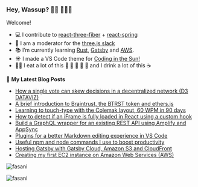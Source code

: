 ### Hey, Wassup? 👋🏼 👨🏼‍💻

Welcome!

- 💻 I contribute to [react-three-fiber](https://github.com/pmndrs/react-three-fiber) + [react-spring](https://github.com/pmndrs/react-spring)
- 💬 I am a moderator for the [three.js slack](https://join.slack.com/t/threejs/shared_invite/enQtMzYxMzczODM2OTgxLTQ1YmY4YTQxOTFjNDAzYmQ4NjU2YzRhNzliY2RiNDEyYjU2MjhhODgyYWQ5Y2MyZTU3MWNkOGVmOGRhOTQzYTk)
- 📚 I’m currently learning [Rust](https://www.rust-lang.org/), [Gatsby](https://www.gatsbyjs.org/) and [AWS](https://aws.amazon.com/).
- ☀️ I made a VS Code theme for [Coding in the Sun!](https://marketplace.visualstudio.com/items?itemName=Fasani.coding-in-the-sun)
- 👨‍🍳 I eat a lot of this 🥩 🍖 🍗 🥓 🍳 and I drink a lot of this ☕

📕 **My Latest Blog Posts**
<!-- BLOG-POST-LIST:START -->
- [How a single vote can skew decisions in a decentralized network (D3 DATAVIZ)](https://www.michaelfasani.com/2022/single-vote-can-skew-decisions-decentralized-network-d3-dataviz/)
- [A brief introduction to Braintrust, the BTRST token and ethers.js](https://www.michaelfasani.com/2022/introduction-to-braintrust-btrst-token-and-ethersjs/)
- [Learning to touch-type with the Colemak layout, 60 WPM in 90 days](https://www.michaelfasani.com/2021/learning-to-touchtype-with-the-colemak-layout/)
- [How to detect if an iFrame is fully loaded in React using a custom hook](https://www.michaelfasani.com/2021/detect-if-iframe-is-fully-loaded-react-custom-hook/)
- [Build a GraphQL wrapper for an existing REST API using Amplify and AppSync](https://www.michaelfasani.com/2020/build-graphql-wrapper-existing-rest-api-amplify-appsync/)
- [Plugins for a better Markdown editing experience in VS Code](https://www.michaelfasani.com/2020/plugins-markdown-editing-experience-vs-code/)
- [Useful npm and node commands I use to boost productivity](https://www.michaelfasani.com/2020/npm-node-commands-boost-productivity/)
- [Hosting Gatsby with Gatsby Cloud, Amazon S3 and CloudFront](https://www.michaelfasani.com/2020/a-complete-guide-to-setting-up-gatsby-cloud-amazon-s3-and-amazon-cloudfront/)
- [Creating my first EC2 instance on Amazon Web Services (AWS)](https://www.michaelfasani.com/2020/setting-up-my-first-AWS-EC2-instance/)
<!-- BLOG-POST-LIST:END -->

<p><img src="https://github-readme-stats.vercel.app/api?username=fasani&show_icons=true" alt="fasani" /></p>
<p><img src="https://komarev.com/ghpvc/?username=fasani" alt="fasani" /></p>
